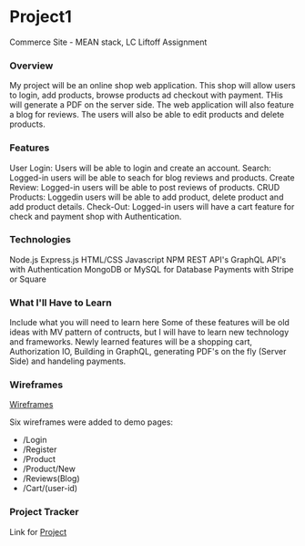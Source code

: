 # Project1
Commerce Site - MEAN stack, LC Liftoff Assignment 
### Overview
My project will be an online shop web application. This shop will allow users to login, add products, browse products ad checkout with payment.  THis will generate a PDF on the server side.  The web application will also feature a blog for reviews. The users will also be able to edit products and delete products.
### Features
User Login: Users will be able to login and create an account.
Search: Logged-in users will be able to seach for blog reviews and products.
Create Review: Logged-in users will be able to post reviews of products.
CRUD Products: Loggedin users will be able to add product, delete product and add product details.
Check-Out: Logged-in users will have a cart feature for check and payment shop with Authentication. 
### Technologies
Node.js
Express.js
HTML/CSS
Javascript
NPM
REST API's
GraphQL API's with Authentication
MongoDB or MySQL for Database
Payments with Stripe or Square

### What I'll Have to Learn
Include what you will need to learn here
Some of these features will be old ideas with MV pattern of contructs, but I will have to learn new technology and frameworks.
Newly learned features will be a shopping cart, Authorization IO, Building in GraphQL, generating PDF's on the fly (Server Side) and handeling payments. 

### Wireframes
[Wireframes](https://github.com/james636/Project1/blob/master/Wireframes.pdf)

Six wireframes were added to demo pages: 

- /Login 
- /Register
- /Product
- /Product/New
- /Reviews(Blog)
- /Cart/(user-id)      

### Project Tracker
Link for [Project](https://www.pivotaltracker.com/n/projects/2239228)

